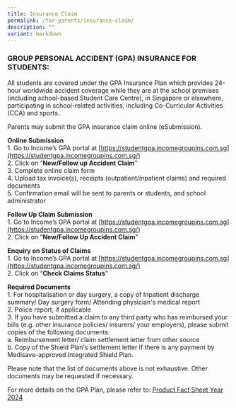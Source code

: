 ```yaml
---
title: Insurance Claim
permalink: /for-parents/insurance-claim/
description: ""
variant: markdown
---
```

### GROUP PERSONAL ACCIDENT (GPA) INSURANCE FOR STUDENTS:

All students are covered under the GPA Insurance Plan which provides 24-hour worldwide accident coverage while they are at the school premises (including school-based Student Care Centre), in Singapore or elsewhere, participating in school-related activities, including Co-Curricular Activities (CCA) and sports.   

Parents may submit the GPA insurance claim online (eSubmission).

**Online Submission**   
1\. Go to Income’s GPA portal at [https://studentgpa.incomegroupins.com.sg](https://studentgpa.incomegroupins.com.sg/)   
2\. Click on “**New/Follow up Accident Claim**”   
3\. Complete online claim form   
4\. Upload tax invoice(s), receipts (outpatient/inpatient claims) and required documents   
5\. Confirmation email will be sent to parents or students, and school administrator

  

**Follow Up Claim Submission**   
1\. Go to Income’s GPA portal at [https://studentgpa.incomegroupins.com.sg](https://studentgpa.incomegroupins.com.sg/)   
2\. Click on “**New/Follow Up Accident Claim**”


**Enquiry on Status of Claims**    
1\. Go to Income’s GPA portal at [https://studentgpa.incomegroupins.com.sg](https://studentgpa.incomegroupins.com.sg/)    
2\. Click on “**Check Claims Status**”

  

**Required Documents**    
1\. For hospitalisation or day surgery, a copy of Inpatient discharge summary/ Day surgery form/ Attending physician's medical report   
2\. Police report, if applicable   
3\. If you have submitted a claim to any third party who has reimbursed your bills (e.g. other insurance policies/ insurers/ your employers), please submit copies of the following documents:   
a. Reimbursement letter/ claim settlement letter from other source    
b. Copy of the Shield Plan's settlement letter if there is any payment by Medisave-approved Integrated Shield Plan.    

Please note that the list of documents above is not exhaustive. Other documents may be requested if necessary.

  
For more details on the GPA Plan, please refer to:
[Product Fact Sheet Year 2024](/files/Product_Fact_Sheet_Year_2024.pdf)